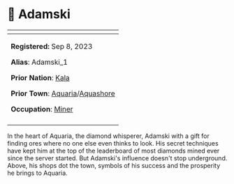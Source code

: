 # 👤 Adamski

<table data-view="cards" data-full-width="false"><thead><tr><th></th></tr></thead><tbody><tr><td><p><strong>Registered:</strong> Sep 8, 2023</p><p><strong>Alias</strong>: Adamski_1</p><p><strong>Prior Nation</strong>: <a href="../nations/kala.md">Kala</a></p><p><strong>Prior Town</strong>: <a href="../towns/aquaria.md">Aquaria</a>/<a href="../towns/archived-towns/other-regions/aquashore.md">Aquashore</a></p><p><strong>Occupation</strong>: <a href="broken-reference">Miner</a></p></td></tr><tr><td><img src="../../../.gitbook/assets/image (3).png" alt="" data-size="original"></td></tr></tbody></table>

In the heart of Aquaria, the diamond whisperer, Adamski with a gift for finding ores where no one else even thinks to look. His secret techniques have kept him at the top of the leaderboard of most diamonds mined ever since the server started. But Adamski's influence doesn't stop underground. Above, his shops dot the town, symbols of his success and the prosperity he brings to Aquaria.

